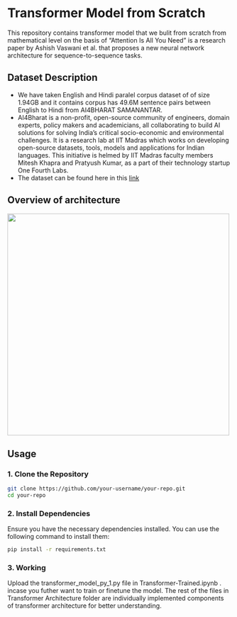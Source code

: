 # Transformer Model from Scratch
This repository contains transformer model that we bulit from scratch from mathematical level on the basis of “Attention Is All You Need” is a research paper by Ashish Vaswani et al. that proposes a new neural network architecture for sequence-to-sequence tasks.

## Dataset Description
* We have taken English and Hindi paralel corpus dataset of of size 1.94GB and it contains corpus has 49.6M sentence pairs between English to Hindi from AI4BHARAT SAMANANTAR.
* AI4Bharat is a non-profit, open-source community of engineers, domain experts, policy makers and academicians, all collaborating to build AI solutions for solving India’s critical socio-economic and environmental challenges.  It is a research lab at IIT Madras which works on developing open-source datasets, tools, models and applications for Indian languages. 
This initiative is helmed by IIT Madras faculty members Mitesh Khapra and Pratyush Kumar, as a part of their technology startup One Fourth Labs.
* The dataset can be found here in this [link](https://drive.google.com/drive/folders/1in3o1e7IkFm9OcQCh3yCOTwDuxgmvesz?usp=sharing)

## Overview of architecture
<img src="https://machinelearningmastery.com/wp-content/uploads/2021/08/attention_research_1.png" width="500" height="500">


## Usage

### 1. Clone the Repository

```bash
git clone https://github.com/your-username/your-repo.git
cd your-repo
```
### 2. Install Dependencies
Ensure you have the necessary dependencies installed. You can use the following command to install them:

```bash
pip install -r requirements.txt
```
### 3. Working
Upload the transformer_model_py_1.py file in Transformer-Trained.ipynb . incase you futher want to train or finetune the model.
The rest of the files in Transformer Architecture folder are individually implemented components of transformer architecture for better understanding.


